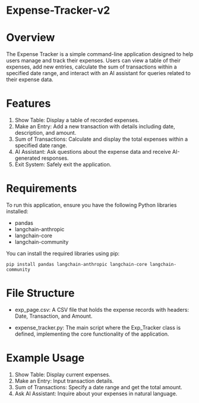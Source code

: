 # Expense-Tracker-v2


# Overview
The Expense Tracker is a simple command-line application designed to help users manage and track their expenses. Users can view a table of their expenses, add new entries, calculate the sum of transactions within a specified date range, and interact with an AI assistant for queries related to their expense data.

# Features
1. Show Table: Display a table of recorded expenses.
2. Make an Entry: Add a new transaction with details including date, description, and amount.
3. Sum of Transactions: Calculate and display the total expenses within a specified date range.
4. AI Assistant: Ask questions about the expense data and receive AI-generated responses.
5. Exit System: Safely exit the application.

# Requirements
To run this application, ensure you have the following Python libraries installed:

- pandas
- langchain-anthropic
- langchain-core
- langchain-community

You can install the required libraries using pip:
```
pip install pandas langchain-anthropic langchain-core langchain-community

```

# File Structure
- exp_page.csv: A CSV file that holds the expense records with headers: Date, Transaction, and Amount.

- expense_tracker.py: The main script where the Exp_Tracker class is defined, implementing the core functionality of the application.

# Example Usage
1. Show Table: Display current expenses.
2. Make an Entry: Input transaction details.
3. Sum of Transactions: Specify a date range and get the total amount.
4. Ask AI Assistant: Inquire about your expenses in natural language.
